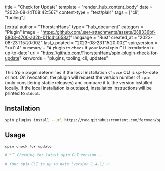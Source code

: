 title = "Check for Update"
template = "render_hub_content_body"
date = "2023-08-24T08:42:56Z"
content-type = "text/plain"
tags = ["cli", "tooling"]

[extra]
author = "ThorstenHans"
type = "hub_document"
category = "Plugin"
image = "https://github.com/user-attachments/assets/268336bf-8803-4700-a32b-011c41c658af"
language = "Rust"
created_at = "2023-08-23T15:20:00Z"
last_updated = "2023-08-23T15:20:00Z"
spin_version = ">=0.4"
summary = "A plugin to check if your local spin CLI installation is up-to-date"
url = "https://github.com/ThorstenHans/spin-plugin-check-for-update"
keywords = "plugins, tooling, cli, updates"

---

This Spin plugin determines if the local installation of `spin` CLI is up-to-date or not. On invocation, the plugin will request the version number of `spin` (only considering stable releases) and compare it to the version installed locally. If the local installation is outdated, installation instructions will be printed to `stdout`.

## Installation

```bash
spin plugins install --url https://raw.githubusercontent.com/fermyon/spin-plugins/main/manifests/check-for-update/check-for-update.json
```

## Usage

```bash
spin check-for-update

# ⠋⠉ Checking for latest spin CLI version...

# Your spin CLI is up to date (version 1.4.1) ✅
```
